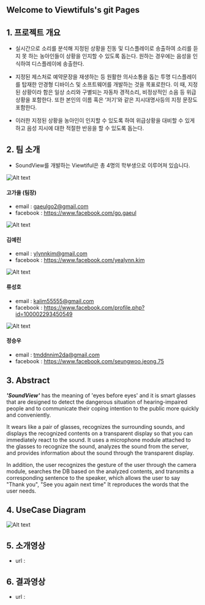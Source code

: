 ## Welcome to Viewtifuls's git Pages


## 1. 프로젝트 개요

- 실시간으로 소리를 분석해 지정된 상황을 진동 및 디스플레이로 송출하여 소리를 듣지 못 하는 농아인들이 상황을 인지할 수 있도록 돕는다. 원하는 경우에는 음성을 인식하여 디스플레이에 송출한다.

- 지정된 제스처로 예약문장을 재생하는 등 원활한 의사소통을 돕는 투명 디스플레이를 탑재한 안경형 디바이스 및 소프트웨어를 개발하는 것을 목표로한다. 이 때, 지정된 상황이라 함은 일상 소리와 구별되는 자동차 경적소리, 비정상적인 소음 등 위급 상황을 포함한다. 또한 본인의 이름 혹은 ‘저기’와 같은 지시대명사등의 지정 문장도 포함한다. 

- 이러한 지정된 상황을 농아인이 인지할 수 있도록 하여 위급상황을 대비할 수 있게 하고 음성 지시에 대한 적절한 반응을 할 수 있도록 돕는다.


## 2. 팀 소개
- SoundView를 개발하는 Viewtiful은 총 4명의 학부생으로 이루어져 있습니다.

![Alt text](/images/gaeul.jpeg)

#### 고가을 (팀장)
- email : gaeulgo2@gmail.com
- facebook : https://www.facebook.com/go.gaeul

![Alt text](/images/yealynn.jpeg)

#### 김예린
- email : ylynnkim@gmail.com
- facebook : https://www.facebook.com/yealynn.kim 

![Alt text](/images/sungho.jpeg)

#### 류성호
- email : kalim55555@gmail.com
- facebook : https://www.facebook.com/profile.php?id=100002293450549

![Alt text](/images/seungwoo.jpeg)

#### 정승우
- email : tmddnnim2da@gmail.com
- facebook : https://www.facebook.com/seungwoo.jeong.75


## 3. Abstract 

***'SoundView'*** has the meaning of 'eyes before eyes' and it is smart glasses that are designed to detect the dangerous situation of hearing-impaired people and to communicate their coping intention to the public more quickly and conveniently.

It wears like a pair of glasses, recognizes the surrounding sounds, and displays the recognized contents on a transparent display so that you can immediately react to the sound. It uses a microphone module attached to the glasses to recognize the sound, analyzes the sound from the server, and provides information about the sound through the transparent display.

In addition, the user recognizes the gesture of the user through the camera module, searches the DB based on the analyzed contents, and transmits a corresponding sentence to the speaker, which allows the user to say "Thank you", "See you again next time" It reproduces the words that the user needs.


## 4. UseCase Diagram
![Alt text](/images/usecase.png)


## 5. 소개영상
- url : 

## 6. 결과영상
- url : 
